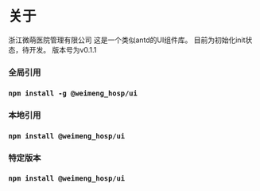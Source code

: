 # 关于
浙江微萌医院管理有限公司
这是一个类似antd的UI组件库。
目前为初始化init状态，待开发。
版本号为v0.1.1

### 全局引用
### `npm install -g @weimeng_hosp/ui`

### 本地引用
### `npm install @weimeng_hosp/ui`

### 特定版本
### `npm install @weimeng_hosp/ui`

